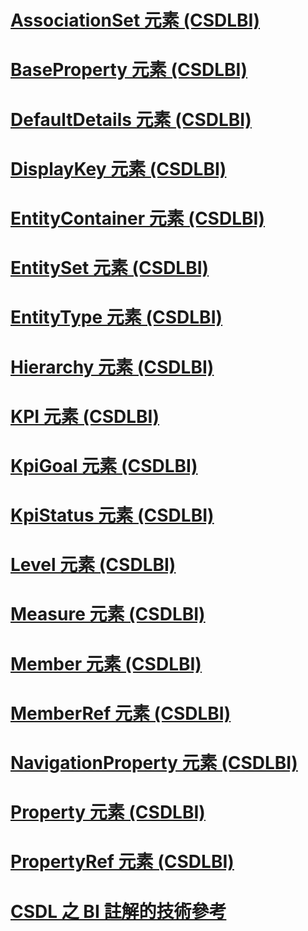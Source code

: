 # [AssociationSet 元素 (CSDLBI)](associationset-element-csdlbi.md)
# [BaseProperty 元素 (CSDLBI)](baseproperty-element-csdlbi.md)
# [DefaultDetails 元素 (CSDLBI)](defaultdetails-element-csdlbi.md)
# [DisplayKey 元素 (CSDLBI)](displaykey-element-csdlbi.md)
# [EntityContainer 元素 (CSDLBI)](entitycontainer-element-csdlbi.md)
# [EntitySet 元素 (CSDLBI)](entityset-element-csdlbi.md)
# [EntityType 元素 (CSDLBI)](entitytype-element-csdlbi.md)
# [Hierarchy 元素 (CSDLBI)](hierarchy-element-csdlbi.md)
# [KPI 元素 (CSDLBI)](kpi-element-csdlbi.md)
# [KpiGoal 元素 (CSDLBI)](kpigoal-element-csdlbi.md)
# [KpiStatus 元素 (CSDLBI)](kpistatus-element-csdlbi.md)
# [Level 元素 (CSDLBI)](level-element-csdlbi.md)
# [Measure 元素 (CSDLBI)](measure-element-csdlbi.md)
# [Member 元素 (CSDLBI)](member-element-csdlbi.md)
# [MemberRef 元素 (CSDLBI)](memberref-element-csdlbi.md)
# [NavigationProperty 元素 (CSDLBI)](navigationproperty-element-csdlbi.md)
# [Property 元素 (CSDLBI)](property-element-csdlbi.md)
# [PropertyRef 元素 (CSDLBI)](propertyref-element-csdlbi.md)
# [CSDL 之 BI 註解的技術參考](technical-reference-for-bi-annotations-to-csdl.md)
